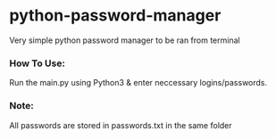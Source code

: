 # python-password-manager
Very simple python password manager to be ran from terminal

### How To Use:
Run the main.py using Python3 & enter neccessary logins/passwords. 

### Note:
All passwords are stored in passwords.txt in the same folder

